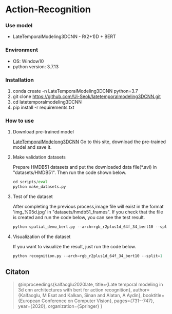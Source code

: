 # Action-Recognition

### Use model

* LateTemporalModeling3DCNN - R(2+1)D + BERT

### Environment

* OS: Window10
* python version: 3.7.13

### Installation

1. conda create -n LateTemporalModeling3DCNN python=3.7
2. git clone https://github.com/Ui-Seok/latetemporalmodeling3DCNN.git
3. cd latetemporalmodeling3DCNN
4. pip install -r requirements.txt

### How to use

1. Download pre-trained model

   [LateTemporalModelong3DCNN](https://github.com/artest08/LateTemporalModeling3DCNN) Go to this site, download the pre-trained model and save it.
   
3. Make validation datasets

   Prepare HMDB51 datasets and put the downloaded data file(*.avi) in "datasets/HMDB51". Then run the code shown below.

   ```python
   cd scripts/eval
   python make_datasets.py
   ```
4. Test of the dataset

   After completing the previous process,image file will exist in the format 'img_%05d.jpg' in "datasets/hmdb51_frames". If you check that the file is created and run the code below, you can see the test result.

   ```python
   python spatial_demo_bert.py --arch=rgb_r2plus1d_64f_34_bert10 --split=1
   ```
5. Visualization of the dataset

   If you want to visualize the result, just run the code below.

   ```python
   python recognition.py --arch=rgb_r2plus1d_64f_34_bert10 --split=1
   ```


## Citaton

> @inproceedings{kalfaoglu2020late,
> title={Late temporal modeling in 3d cnn architectures with bert for action recognition},
> author={Kalfaoglu, M Esat and Kalkan, Sinan and Alatan, A Aydin},
> booktitle={European Conference on Computer Vision},
> pages={731--747},
> year={2020},
> organization={Springer}
> }
